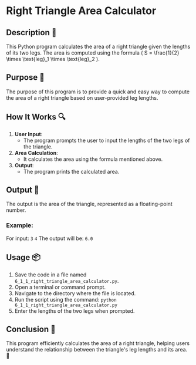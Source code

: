 # Right Triangle Area Calculator

## Description 📝
This Python program calculates the area of a right triangle given the lengths of its two legs.
The area is computed using the formula \( S = \frac{1}{2} \times \text{leg}_1 \times \text{leg}_2 \).

## Purpose 🎯
The purpose of this program is to provide a quick and easy way to compute the area of a right triangle based on user-provided leg lengths.

## How It Works 🔍
1. **User Input**:
   - The program prompts the user to input the lengths of the two legs of the triangle.
2. **Area Calculation**:
   - It calculates the area using the formula mentioned above.
3. **Output**:
   - The program prints the calculated area.

## Output 📜
The output is the area of the triangle, represented as a floating-point number.

### Example:
For input: `3` `4`
The output will be: `6.0`

## Usage 📦
1. Save the code in a file named `6_1_1_right_triangle_area_calculator.py`.
2. Open a terminal or command prompt.
3. Navigate to the directory where the file is located.
4. Run the script using the command:
   `python 6_1_1_right_triangle_area_calculator.py`
5. Enter the lengths of the two legs when prompted.

## Conclusion 🚀
This program efficiently calculates the area of a right triangle, helping users understand the relationship between the triangle's leg lengths and its area.
🔺